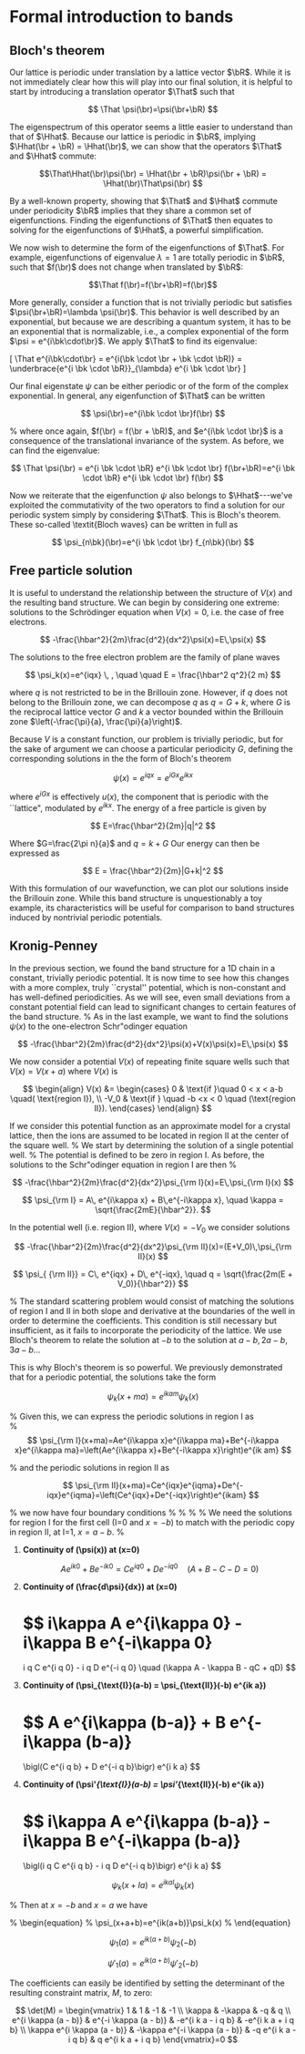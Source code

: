 # Formal introduction to bands 

## Bloch's theorem 
Our lattice is periodic under translation by a lattice vector $\bR$. While it is not immediately clear how this will play into our final solution, it is helpful to start by introducing a translation operator $\That$ such that 

$$ \That \psi(\br)=\psi(\br+\bR) $$

The eigenspectrum of this operator seems a little easier to understand than that of $\Hhat$. Because our lattice is periodic in $\bR$, implying $\Hhat(\br + \bR) = \Hhat(\br)$, we can show that the operators $\That$ and $\Hhat$ commute:


$$\That\Hhat(\br)\psi(\br) = \Hhat(\br + \bR)\psi(\br + \bR) = \Hhat(\br)\That\psi(\br) $$


By a well-known property, showing that $\That$ and $\Hhat$ commute under periodicity $\bR$ implies that they share a common set of eigenfunctions. Finding the eigenfunctions of $\That$ then equates to solving for the eigenfunctions of $\Hhat$, a powerful simplification.

We now wish to determine the form of the eigenfunctions of $\That$. For example, eigenfunctions of eigenvalue $\lambda=1$ are totally periodic in $\bR$, such that $f(\br)$  does not change when translated by $\bR$:

$$\That f(\br)=f(\br+\bR)=f(\br)$$


More generally, consider a function that is not trivially periodic but  satisfies $\psi(\br+\bR)=\lambda \psi(\br)$. This behavior is well described by an exponential, but because we are describing a quantum system, it has to be an exponential that is normalizable, i.e., a complex exponential of the form $\psi = e^{i\bk\cdot\br}$. We apply $\That$ to find its eigenvalue: 

\[
   \That e^{i\bk\cdot\br} = e^{i(\bk \cdot \br + \bk \cdot \bR)} = 
\underbrace{e^{i \bk \cdot \bR}}_{\lambda} e^{i \bk \cdot \br}
\]

Our final eigenstate $\psi$ can be either periodic or of the form of the complex exponential. In general, any eigenfunction of $\That$ can be written

$$
    \psi(\br)=e^{i\bk \cdot \br}f(\br)
$$

%
where once again, $f(\br) = f(\br + \bR)$, and $e^{i\bk \cdot \br}$ is a consequence of the translational invariance of the system. As before, we can find the eigenvalue:

$$
    \That \psi(\br) = e^{i \bk \cdot \bR} e^{i \bk \cdot \br} f(\br+\bR)=e^{i \bk \cdot \bR} e^{i \bk \cdot \br} f(\br)
$$

Now we reiterate that the eigenfunction $\psi$ also belongs to $\Hhat$---we've exploited the commutativity of the two operators to find a solution for our periodic system simply by considering $\That$. This is Bloch's theorem. These so-called \textit{Bloch waves} can be written in full as

$$
\psi_{n\bk}(\br)=e^{i \bk \cdot \br} f_{n\bk}(\br)
$$


## Free particle solution 
It is useful to understand the relationship between the structure of $V(x)$ and the resulting band structure. We can begin by considering one extreme: solutions to the Schrödinger equation when $V(x)=0$, i.e. the case of free electrons. 

$$
  -\frac{\hbar^2}{2m}\frac{d^2}{dx^2}\psi(x)=E\,\psi(x)
$$

The solutions to the free electron problem are the family of plane waves

$$
    \psi_k(x)=e^{iqx} \, , \quad \quad E = \frac{\hbar^2 q^2}{2 m}
$$

 where $q$ is not restricted to be in the Brillouin zone. However, if $q$ does not belong to the Brillouin zone, we can decompose $q$ as $q=G+k$, where $G$ is the reciprocal lattice vector $G$ and $k$ a vector bounded within the Brillouin zone $\left(-\frac{\pi}{a}, \frac{\pi}{a}\right)$.

Because $V$ is a constant function, our problem is trivially periodic, but for the sake of argument we can choose a particular periodicity $G$, defining the corresponding solutions in the the form of Bloch's theorem

$$
    \psi(x)=e^{iqx}=e^{iGx}e^{ikx}
$$

where $e^{iGx}$ is effectively $u(x)$, the component that is periodic with the ``lattice", modulated by $e^{ikx}$. The energy of a free particle is given by 

$$
  E=\frac{\hbar^2}{2m}|q|^2
$$

Where $G=\frac{2\pi n}{a}$ and $q=k+G$
Our energy can then be expressed as 

$$
    E = \frac{\hbar^2}{2m}|G+k|^2
$$

With this formulation of our wavefunction, we can plot our solutions inside the Brillouin zone. While this band structure is unquestionably a toy example, its characteristics will be useful for comparison to band structures induced by nontrivial periodic potentials. 

## Kronig-Penney 

In the previous section, we found the band structure for a 1D chain in a constant, trivially periodic potential. It is now time to see how this changes with a more complex, truly ``crystal'' potential, which is non-constant and has well-defined periodicities. As we will see, even small deviations from a constant potential field can lead to significant changes to certain features of the band structure.
%
As in the last example, we want to find the solutions $\psi(x)$ to the one-electron Schr\"odinger equation

$$
    -\frac{\hbar^2}{2m}\frac{d^2}{dx^2}\psi(x)+V(x)\psi(x)=E\,\psi(x)
$$

We now consider a potential $V(x)$ of repeating finite square wells such that $V(x)=V(x+a)$ where $V(x)$ is 

$$
\begin{align}
    V(x) &=
    \begin{cases} 
        0 & \text{if }\quad 0 < x < a-b \quad( \text{region I}), \\ 
    -V_0 & \text{if } \quad -b <x < 0 \quad     (\text{region II}).        
    \end{cases}
\end{align}
$$

If we consider this potential function as an approximate model for a crystal lattice, then
the ions are assumed to be located in region II at the center of the square well. 
%
We start by determining the solution of a single potential well. 
%
The potential is defined to be zero in region I. As before, the solutions to the Schr\"odinger equation in region I are then
%

$$
    -\frac{\hbar^2}{2m}\frac{d^2}{dx^2}\psi_{\rm I}(x)=E\,\psi_{\rm I}(x)
$$


$$
    \psi_{\rm I} = A\, e^{i\kappa x} + B\,e^{-i\kappa x}, \quad 
    \kappa = \sqrt{\frac{2mE}{\hbar^2}}.
$$


In the potential well (i.e. region II), where $V(x)=-V_0$ we consider solutions 

$$
    -\frac{\hbar^2}{2m}\frac{d^2}{dx^2}\psi_{\rm II}(x)=(E+V_0)\,\psi_{\rm II}(x)
$$

$$
    \psi_{ {\rm II}} = C\, e^{iqx} + D\, e^{-iqx}, \quad q = \sqrt{\frac{2m(E + V_0)}{\hbar^2}}
$$

%
The standard scattering problem would consist of matching the solutions of region I and II in both slope and derivative at the boundaries of the well in order to determine the coefficients. This condition is still necessary but insufficient, as it fails to incorporate the periodicity of the lattice. We use Bloch's theorem to relate the solution at $-b$ to the solution at $a-b, 2a-b, 3a-b \ldots$ 

This is why Bloch's theorem is so powerful. We previously demonstrated that for a periodic potential, the solutions take the form


$$
    \psi_k(x+ma)=e^{ikam}\psi_k(x)
$$

%
Given this, we can express the periodic solutions in region I as  
%
$$
\psi_{\rm I}(x+ma)=Ae^{i\kappa x}e^{i\kappa ma}+Be^{-i\kappa x}e^{i\kappa ma}=\left(Ae^{i\kappa x}+Be^{-i\kappa x}\right)e^{ik am}
$$

%
and the periodic solutions in region II as 

$$
\psi_{\rm II}(x+ma)=Ce^{iqx}e^{iqma}+De^{-iqx}e^{iqma}=\left(Ce^{iqx}+De^{-iqx}\right)e^{ikam}
$$

%
we now have four boundary conditions 
%
%
%
% We need the solutions for region I for the first cell (I=0 and $x=-b$) to match with the periodic copy in region II, at I=1, $x=a-b$.
%

$$
% \left(Ae^{-i\kappa b}+Be^{i\kappa b}\right)=\left(Ce^{-iqb}+De^{iqb}\right)e^{ikaI}
$$ 
<!-- %
%
%
% We have four conditions. The solutions must match at the boundary and the periodic solutions must also match. The condition for matching the periodic solution is given by 
%
% \begin{equation}
%     \psi_k(x+a+b)=e^{ik(a+b)}\psi_k(x)
% \end{equation}
% The periodic boundary conditions are given in item 3 and 4. 
%
% -->
1. **Continuity of \(\psi(x)\) at \(x=0\)**

   $$
   Ae^{ik0} + Be^{-ik0} = Ce^{iq0} + De^{-iq0}
   \quad (A + B - C - D = 0)
   $$

2. **Continuity of \(\frac{d\psi}{dx}\) at \(x=0\)**

   $$
   i\kappa A e^{i\kappa 0} - i\kappa B e^{-i\kappa 0}
   =
   i q C e^{i q 0} - i q D e^{-i q 0}
   \quad (\kappa A - \kappa B - qC + qD)
   $$

3. **Continuity of \(\psi_{\text{I}}(a-b) = \psi_{\text{II}}(-b) e^{ik a}\)**

   $$
   A e^{i\kappa (b-a)} + B e^{-i\kappa (b-a)}
   =
   \bigl(C e^{i q b} + D e^{-i q b}\bigr) e^{i k a}
   $$

4. **Continuity of \(\psi'_{\text{I}}(a-b) = \psi'_{\text{II}}(-b) e^{ik a}\)**

   $$
   i\kappa A e^{i\kappa (b-a)} - i\kappa B e^{-i\kappa (b-a)}
   =
   \bigl(i q C e^{i q b} - i q D e^{-i q b}\bigr) e^{i k a}
   $$



$$
     \psi_k(x+Ia)=e^{ikaI}\psi_k(x)
$$

% Then at $x=-b$ and $x=a$ we have 

% \begin{equation}
%     \psi_(x+a+b)=e^{ik(a+b)}\psi_k(x)
% \end{equation}


$$
     \psi_1(a)=e^{ik(a+b)}\psi_2(-b)
$$

$$
     \psi'_1(a)=e^{ik(a+b)}\psi'_2(-b)
$$

The coefficients can easily be identified by setting the determinant of the resulting constraint matrix, $M$, to zero:

$$
\det(M) = \begin{vmatrix}
1 & 1 & -1 & -1 \\
\kappa & -\kappa & -q & q \\
e^{i \kappa (a - b)} & e^{-i \kappa (a - b)} & -e^{i k a - i q b} & -e^{i k a + i q b} \\
\kappa e^{i \kappa (a - b)} & -\kappa e^{-i \kappa (a - b)} & -q e^{i k a - i q b} & q e^{i k a + i q b}
\end{vmatrix}=0
$$